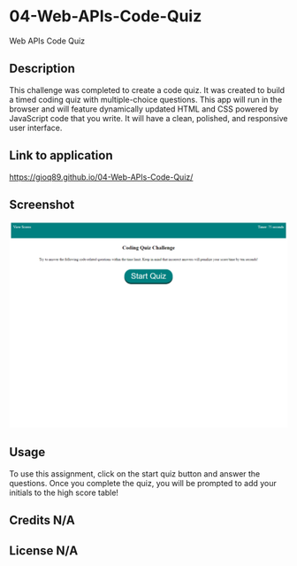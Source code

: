 # 04-Web-APIs-Code-Quiz
Web APIs Code Quiz

## Description 
This challenge was completed to create a code quiz. It was created to build a timed coding quiz with multiple-choice questions. This app will run in the browser and will feature dynamically updated HTML and CSS powered by JavaScript code that you write. It will have a clean, polished, and responsive user interface.

## Link to application
https://gioq89.github.io/04-Web-APIs-Code-Quiz/

## Screenshot
<img src="Assets/images/screenshot-coding-quiz-challenge.png">

## Usage 
To use this assignment, click on the start quiz button and answer the questions. Once you complete the quiz, you will be prompted to add your initials to the high score table!

## Credits N/A

## License N/A
